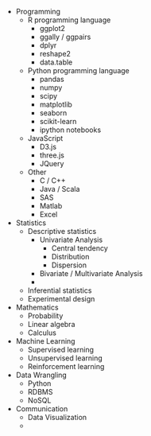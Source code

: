 * Programming
  * R programming language
    * ggplot2
    * ggally / ggpairs
    * dplyr
    * reshape2
    * data.table
  * Python programming language
    * pandas
    * numpy
    * scipy
    * matplotlib
    * seaborn
    * scikit-learn
    * ipython notebooks
  * JavaScript
    * D3.js
    * three.js
    * JQuery
  * Other
    * C / C++
    * Java / Scala
    * SAS
    * Matlab
    * Excel
* Statistics
  * Descriptive statistics
    * Univariate Analysis
      * Central tendency
      * Distribution
      * Dispersion
    * Bivariate / Multivariate Analysis
    * 
  * Inferential statistics
  * Experimental design
* Mathematics
  * Probability
  * Linear algebra
  * Calculus
* Machine Learning
  * Supervised learning
  * Unsupervised learning
  * Reinforcement learning
* Data Wrangling
  * Python
  * RDBMS
  * NoSQL
* Communication
  * Data Visualization
  * 
